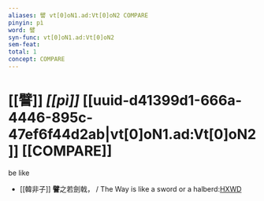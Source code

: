 ```yaml
---
aliases: 譬 vt[0]oN1.ad:Vt[0]oN2 COMPARE
pinyin: pì
word: 譬
syn-func: vt[0]oN1.ad:Vt[0]oN2
sem-feat: 
total: 1
concept: COMPARE 
---
```

# [[譬]] *[[pì]]*  [[uuid-d41399d1-666a-4446-895c-47ef6f44d2ab|vt[0]oN1.ad:Vt[0]oN2]] [[COMPARE]]
be like
 - [[韓非子]] **譬**之若劍戟， / The Way is like a sword or a halberd:[HXWD](https://hxwd.org/textview.html?location=KR3c0005_tls_020-109a.5)